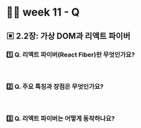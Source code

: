 # 👨‍🏫 week 11 - Q

## ▣ 2.2장: 가상 DOM과 리액트 파이버

### 1️⃣ Q. 리액트 파이버(React Fiber)란 무엇인가요?

<br/>

### 2️⃣ Q. 주요 특징과 장점은 무엇인가요?

<br/>

### 3️⃣ Q. 리액트 파이버는 어떻게 동작하나요?
